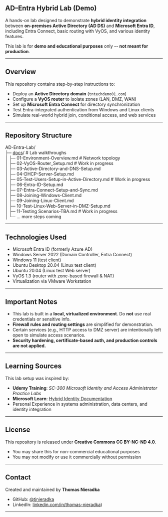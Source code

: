 ## AD–Entra Hybrid Lab (Demo)

A hands-on lab designed to demonstrate **hybrid identity integration** between **on-premises Active Directory (AD DS)** and **Microsoft Entra ID**, including Entra Connect, basic routing with VyOS, and various identity features.

This lab is for **demo and educational purposes** only -- **not meant for production**.

---

## Overview

This repository contains step-by-step instructions to:

- Deploy an **Active Directory domain** (`tntechdemo01.com`)
- Configure a **VyOS router** to isolate zones (LAN, DMZ, WAN)
- Set up **Microsoft Entra Connect** for directory synchronization
- Test Entra-integrated authentication from Windows and Linux clients
- Simulate real-world hybrid join, conditional access, and web services

---

## Repository Structure  

AD-Entra-Lab/  
├─ [docs](https://github.com/tjnieradka/AD-Entra-Lab/tree/main/docs)/ # Lab walkthroughs  
│ ├─ 01-Environment-Overview.md # Network topology  
│ ├─ 02-VyOS-Router_Setup.md # Work in progress  
│ ├─ 03-Active-Directory-and-DNS-Setup.md  
│ ├─ 04-DHCP-Server-Setup.md  
│ ├─ 05-Test-Users-Setup-in-Active-Directory.md  # Work in progress  
│ ├─ 06-Entra-ID-Setup.md  
│ ├─ 07-Entra-Connect-Setup-and-Sync.md  
│ ├─ 08-Joining-Windows-Client.md  
│ ├─ 09-Joining-Linux-Client.md  
│ ├─ 10-Test-Linux-Web-Server-in-DMZ-Setup.md  
│ ├─ 11-Testing Scenarios-TBA.md # Work in progress  
│ └─ ... more steps coming  

---

## Technologies Used

- Microsoft Entra ID (formerly Azure AD)
- Windows Server 2022 (Domain Controller, Entra Connect)
- Windows 11 (test client)
- Ubuntu Desktop 20.04 (Linux test client)
- Ubuntu 20.04 (Linux test Web server)
- VyOS 1.3 (router with zone-based firewall & NAT)
- Virtualization via VMware Workstation

---

##  Important Notes

- This lab is built in a **local, virtualized environment**. Do **not** use real credentials or sensitive info.
- **Firewall rules and routing settings** are simplified for demonstration.
- Certain services (e.g., HTTP access to DMZ server) are intentionally left open to simulate access scenarios.
- **Security hardening, certificate-based auth, and production controls are not applied.**

---

##  Learning Sources

This lab setup was inspired by:

-  **Udemy Training**: _SC-300 Microsoft Identity and Access Administrator Practice Labs_
-  **Microsoft Learn**: [Hybrid Identity Documentation](https://learn.microsoft.com/en-us/entra/identity/hybrid/)
-  Personal Experience in systems administration, data centers, and identity integration

---

##  License

This repository is released under **Creative Commons CC BY-NC-ND 4.0**.

-  You may share this for non-commercial educational purposes
-  You may not modify or use it commercially without permission

---

## Contact

Created and maintained by **Thomas Nieradka**

- GitHub: [@tjnieradka](https://github.com/tjnieradka)
- LinkedIn: [linkedin.com/in/thomas-nieradka](https://www.linkedin.com/in/thomas-nieradka))

---


